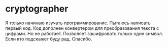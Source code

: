# cryptographer
Я только начинаю изучать программирование. Пытаюсь написать первый код. Код дополнен конвертером для преобразования текста с цифрами. Но не работает. Позволяет зашифровать только один символ. Если кто подскажет буду рад. Спасибо.
